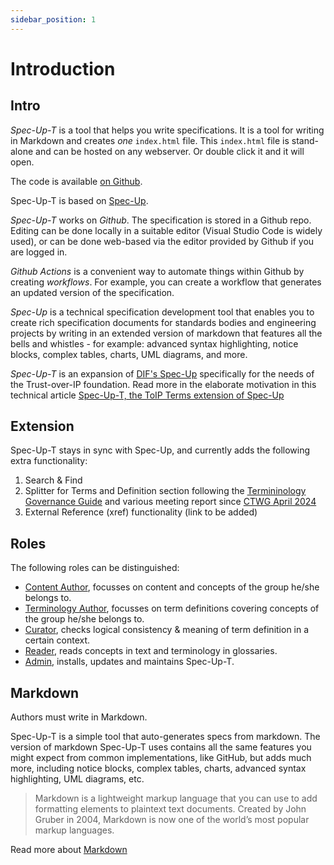 ```yaml
---
sidebar_position: 1
---
```


# Introduction

## Intro

*Spec-Up-T* is a tool that helps you write specifications. It is a tool for writing in Markdown and creates *one* `index.html` file. This `index.html` file is stand-alone and can be hosted on any webserver. Or double click it and it will open.

The code is available [on Github](https://github.com/blockchainbird/spec-up-t).

Spec-Up-T is based on [Spec-Up](https://github.com/decentralized-identity/spec-up).

*Spec-Up-T* works on *Github*. The specification is stored in a Github repo. Editing can be done locally in a suitable editor (Visual Studio Code is widely used), or can be done web-based via the editor provided by Github if you are logged in.

*Github Actions* is a convenient way to automate things within Github by creating *workflows*. For example, you can create a workflow that generates an updated version of the specification.

*Spec-Up* is a technical specification development tool that enables you to create rich specification documents for standards bodies and engineering projects by writing in an extended version of markdown that features all the bells and whistles - for example: advanced syntax highlighting, notice blocks, complex tables, charts, UML diagrams, and more.

*Spec-Up-T* is an expansion of [DIF's Spec-Up](https://github.com/decentralized-identity/spec-up) specifically for the needs of the Trust-over-IP foundation. Read more in the elaborate motivation in this technical article [Spec-Up-T, the ToIP Terms extension of Spec-Up](https://hackmd.io/s1TEBBluQBSL10ZT5yRVPw)

## Extension

Spec-Up-T stays in sync with Spec-Up, and currently adds the following extra functionality:
1. Search & Find
2. Splitter for Terms and Definition section following the [Termininology Governance Guide](https://trustoverip.github.io/ctwg-terminology-governance-guide/) and various meeting report since [CTWG April 2024](https://wiki.trustoverip.org/display/HOME/2024-04-22+CTWG+Meeting+Notes)
3. External Reference (xref) functionality (link to be added)



## Roles

The following roles can be distinguished:

- [Content Author](content-authors-guide/introduction), focusses on content and concepts of the group he/she belongs to.
- [Terminology Author](terminology-authors-guide/introduction), focusses on term definitions covering concepts of the group he/she belongs to.
- [Curator](curators-guide/introduction), checks logical consistency & meaning of term definition in a certain context.
- [Reader](readers-guide/introduction.md), reads concepts in text and terminology in glossaries.
- [Admin](admins-guide.md), installs, updates and maintains Spec-Up-T.

## Markdown

Authors must write in Markdown.

Spec-Up-T is a simple tool that auto-generates specs from markdown. The version of markdown Spec-Up-T uses contains all the same features you might expect from common implementations, like GitHub, but adds much more, including notice blocks, complex tables, charts, advanced syntax highlighting, UML diagrams, etc.

> Markdown is a lightweight markup language that you can use to add formatting elements to plaintext text documents. Created by John Gruber in 2004, Markdown is now one of the world’s most popular markup languages.

Read more about [Markdown](https://www.markdownguide.org/getting-started/)
